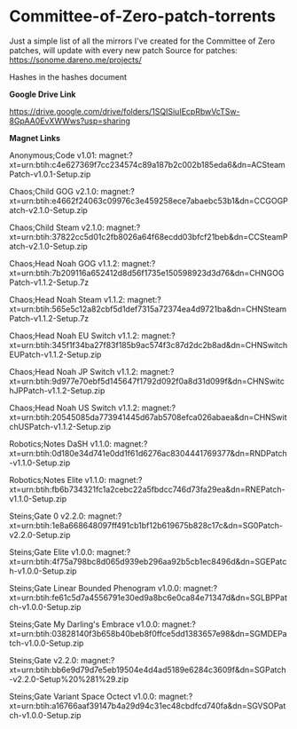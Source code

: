 # Committee-of-Zero-patch-torrents
Just a simple list of all the mirrors I've created for the Committee of Zero patches, will update with every new patch
Source for patches: https://sonome.dareno.me/projects/

Hashes in the hashes document



**Google Drive Link**

https://drive.google.com/drive/folders/1SQISiuIEcpRbwVcTSw-8GpAA0EvXWWws?usp=sharing



**Magnet Links**

Anonymous;Code v1.01: magnet:?xt=urn:btih:c4e627369f7cc234574c89a187b2c002b185eda6&dn=ACSteamPatch-v1.0.1-Setup.zip

Chaos;Child GOG v2.1.0: magnet:?xt=urn:btih:e4662f24063c09976c3e459258ece7abaebc53b1&dn=CCGOGPatch-v2.1.0-Setup.zip

Chaos;Child Steam v2.1.0: magnet:?xt=urn:btih:37822cc5d01c2fb8026a64f68ecdd03bfcf21beb&dn=CCSteamPatch-v2.1.0-Setup.zip

Chaos;Head Noah GOG v1.1.2: magnet:?xt=urn:btih:7b209116a652412d8d56f1735e150598923d3d76&dn=CHNGOGPatch-v1.1.2-Setup.7z

Chaos;Head Noah Steam v1.1.2: magnet:?xt=urn:btih:565e5c12a82cbf5d1def7315a72374ea4d9721ba&dn=CHNSteamPatch-v1.1.2-Setup.7z

Chaos;Head Noah EU Switch v1.1.2: magnet:?xt=urn:btih:345f1f34ba27f83f185b9ac574f3c87d2dc2b8ad&dn=CHNSwitchEUPatch-v1.1.2-Setup.zip

Chaos;Head Noah JP Switch v1.1.2: magnet:?xt=urn:btih:9d977e70ebf5d145647f1792d092f0a8d31d099f&dn=CHNSwitchJPPatch-v1.1.2-Setup.zip

Chaos;Head Noah US Switch v1.1.2: magnet:?xt=urn:btih:20545085da773941445d67ab5708efca026abaea&dn=CHNSwitchUSPatch-v1.1.2-Setup.zip

Robotics;Notes DaSH v1.1.0: magnet:?xt=urn:btih:0d180e34d741e0dd1f61d6276ac8304441769377&dn=RNDPatch-v1.1.0-Setup.zip

Robotics;Notes Elite v1.1.0: magnet:?xt=urn:btih:fb6b734321fc1a2cebc22a5fbdcc746d73fa29ea&dn=RNEPatch-v1.1.0-Setup.zip

Steins;Gate 0 v2.2.0: magnet:?xt=urn:btih:1e8a668648097ff491cb1bf12b619675b828c17c&dn=SG0Patch-v2.2.0-Setup.zip

Steins;Gate Elite v1.0.0: magnet:?xt=urn:btih:4f75a798bc8d065d939eb296aa92b5cb1ec8496d&dn=SGEPatch-v1.0.0-Setup.zip

Steins;Gate Linear Bounded Phenogram v1.0.0: magnet:?xt=urn:btih:fe61c5d7a4556791e30ed9a8bc6e0ca84e71347d&dn=SGLBPPatch-v1.0.0-Setup.zip

Steins;Gate My Darling's Embrace v1.0.0: magnet:?xt=urn:btih:03828140f3b658b40beb8f0ffce5dd1383657e98&dn=SGMDEPatch-v1.0.0-Setup.zip

Steins;Gate v2.2.0: magnet:?xt=urn:btih:bb6e9d79d7e5eb19504e4d4ad5189e6284c3609f&dn=SGPatch-v2.2.0-Setup%20%281%29.zip

Steins;Gate Variant Space Octect v1.0.0: magnet:?xt=urn:btih:a16766aaf39147b4a29d94c31ec48cbdfcd740fa&dn=SGVSOPatch-v1.0.0-Setup.zip
